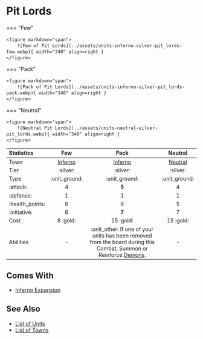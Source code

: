 # Pit Lords

=== "Few"

    <figure markdown="span">
        ![Few of Pit Lords](../assets/units-inferno-silver-pit_lords-few.webp){ width="340" align=right }
    </figure>

=== "Pack"

    <figure markdown="span">
        ![Pack of Pit Lords](../assets/units-inferno-silver-pit_lords-pack.webp){ width="340" align=right }
    </figure>

=== "Neutral"

    <figure markdown="span">
        ![Neutral Pit Lords](../assets/units-neutral-silver-pit_lords.webp){ width="340" align=right }
    </figure>


| Statistics | Few | Pack | Neutral |
| :--- | :---: | :---: | :---: |
| Town | [Inferno](../towns/inferno.md) | [Inferno](../towns/inferno.md) | [Neutral](../towns/neutral.md) |
| Tier | :silver: | :silver: | :silver: |
| Type | :unit_ground: | :unit_ground: | :unit_ground: |
| :attack: | 4 | **5** | 4 |
| :defense: | 1 | 1 | 1 |
| :health_points: | 6 | 6 | 5 |
| :initiative: | 6 | **7** | 7 |
| Cost | 8 :gold: | 15 :gold: | 15 :gold: |
| Abilities | - | :unit_other: If one of your units has been removed from the board during this Combat, Summon or Reinforce [Demons](demons.md). | - |


## Comes With

- [Inferno Expansion](../content.md)


## See Also

- [List of Units](index.md)
- [List of Towns](../towns/index.md)